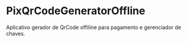 # PixQrCodeGeneratorOffline
Aplicativo gerador de QrCode offiline para pagamento e gerenciador de chaves.
